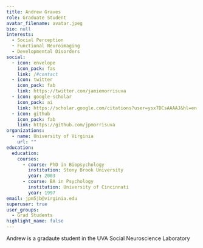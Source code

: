 ```yaml
---
title: Andrew Graves
role: Graduate Student
avatar_filename: avatar.jpeg
bio: null
interests:
  - Social Perception
  - Functional Neuroimaging
  - Developmental Disorders
social:
  - icon: envelope
    icon_pack: fas
    link: /#contact
  - icon: twitter
    icon_pack: fab
    link: https://twitter.com/jamiemorrisuva
  - icon: google-scholar
    icon_pack: ai
    link: https://scholar.google.com/citations?user=ysx7DCsAAAAJ&hl=en
  - icon: github
    icon_pack: fab
    link: https://github.com/jpmorrisuva
organizations:
  - name: University of Virginia
    url: ""
education:
  education:
    courses:
      - course: PhD in Biopsychology
        institution: Stony Brook University
        year: 2003
      - course: BA in Psychology
        institution: University of Cincinnati
        year: 1997
email: jpm5jb@virginia.edu
superuser: true
user_groups:
  - Grad Students
highlight_name: false
---
```


Andrew is a gradaute student in the UVA Social Neuroscience Laboratory
